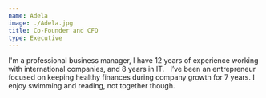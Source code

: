 ```yaml
---
name: Adela
image: ./Adela.jpg
title: Co-Founder and CFO
type: Executive
---
```

I'm a professional business manager, I have 12 years of experience working with international companies, and 8 years in IT.
 
I’ve been an entrepreneur focused on keeping healthy finances during company growth for 7 years. I enjoy swimming and reading, not together though. 
